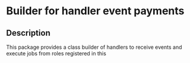# Builder for handler event payments

## Description

This package provides a class builder of handlers to receive events and execute jobs from roles registered in this
